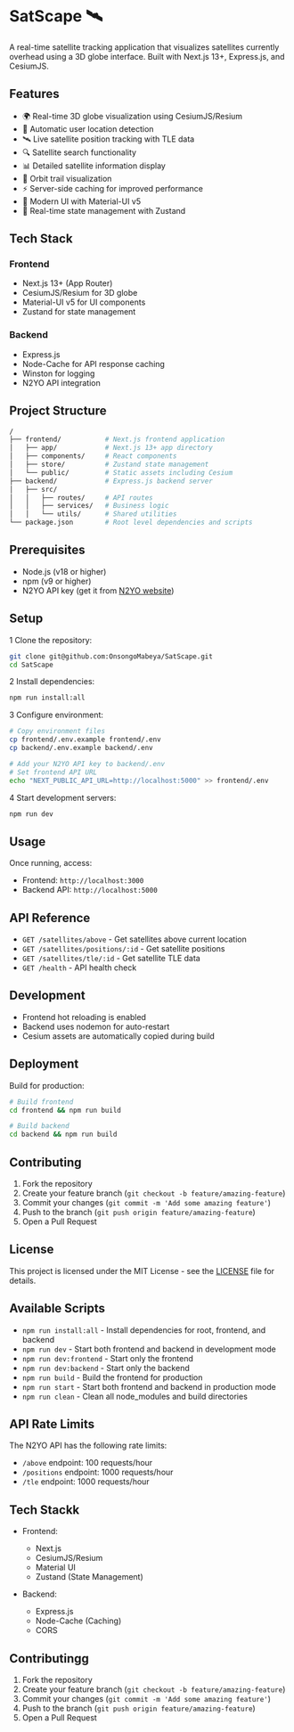 # SatScape 🛰️

A real-time satellite tracking application that visualizes satellites currently overhead using a 3D globe interface. Built with Next.js 13+, Express.js, and CesiumJS.

## Features

- 🌍 Real-time 3D globe visualization using CesiumJS/Resium
- 📍 Automatic user location detection
- 🛰️ Live satellite position tracking with TLE data
- 🔍 Satellite search functionality
- 📊 Detailed satellite information display
- 🌠 Orbit trail visualization
- ⚡ Server-side caching for improved performance
- 🎨 Modern UI with Material-UI v5
- 🔄 Real-time state management with Zustand

## Tech Stack

### Frontend

- Next.js 13+ (App Router)
- CesiumJS/Resium for 3D globe
- Material-UI v5 for UI components
- Zustand for state management

### Backend

- Express.js
- Node-Cache for API response caching
- Winston for logging
- N2YO API integration

## Project Structure

```bash
/
├── frontend/           # Next.js frontend application
│   ├── app/            # Next.js 13+ app directory
│   ├── components/     # React components
│   ├── store/          # Zustand state management
│   └── public/         # Static assets including Cesium
├── backend/            # Express.js backend server
│   ├── src/
│   │   ├── routes/     # API routes
│   │   ├── services/   # Business logic
│   │   └── utils/      # Shared utilities
└── package.json        # Root level dependencies and scripts
```

## Prerequisites

- Node.js (v18 or higher)
- npm (v9 or higher)
- N2YO API key (get it from [N2YO website](https://www.n2yo.com/api/))

## Setup

1 Clone the repository:

```bash
git clone git@github.com:OnsongoMabeya/SatScape.git
cd SatScape
```

2 Install dependencies:

```bash
npm run install:all
```

3 Configure environment:

```bash
# Copy environment files
cp frontend/.env.example frontend/.env
cp backend/.env.example backend/.env

# Add your N2YO API key to backend/.env
# Set frontend API URL
echo "NEXT_PUBLIC_API_URL=http://localhost:5000" >> frontend/.env
```

4 Start development servers:

```bash
npm run dev
```

## Usage

Once running, access:

- Frontend: `http://localhost:3000`
- Backend API: `http://localhost:5000`

## API Reference

- `GET /satellites/above` - Get satellites above current location
- `GET /satellites/positions/:id` - Get satellite positions
- `GET /satellites/tle/:id` - Get satellite TLE data
- `GET /health` - API health check

## Development

- Frontend hot reloading is enabled
- Backend uses nodemon for auto-restart
- Cesium assets are automatically copied during build

## Deployment

Build for production:

```bash
# Build frontend
cd frontend && npm run build

# Build backend
cd backend && npm run build
```

## Contributing

1. Fork the repository
2. Create your feature branch (`git checkout -b feature/amazing-feature`)
3. Commit your changes (`git commit -m 'Add some amazing feature'`)
4. Push to the branch (`git push origin feature/amazing-feature`)
5. Open a Pull Request

## License

This project is licensed under the MIT License - see the [LICENSE](LICENSE) file for details.

## Available Scripts

- `npm run install:all` - Install dependencies for root, frontend, and backend
- `npm run dev` - Start both frontend and backend in development mode
- `npm run dev:frontend` - Start only the frontend
- `npm run dev:backend` - Start only the backend
- `npm run build` - Build the frontend for production
- `npm run start` - Start both frontend and backend in production mode
- `npm run clean` - Clean all node_modules and build directories

## API Rate Limits

The N2YO API has the following rate limits:

- `/above` endpoint: 100 requests/hour
- `/positions` endpoint: 1000 requests/hour
- `/tle` endpoint: 1000 requests/hour

## Tech Stackk

- Frontend:
  - Next.js
  - CesiumJS/Resium
  - Material UI
  - Zustand (State Management)

- Backend:
  - Express.js
  - Node-Cache (Caching)
  - CORS

## Contributingg

1. Fork the repository
2. Create your feature branch (`git checkout -b feature/amazing-feature`)
3. Commit your changes (`git commit -m 'Add some amazing feature'`)
4. Push to the branch (`git push origin feature/amazing-feature`)
5. Open a Pull Request
